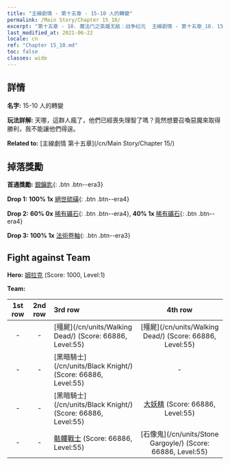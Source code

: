 ```yaml
---
title: "主線劇情 - 第十五章 - 15-10 人的轉變"
permalink: /Main Story/Chapter 15_10/
excerpt: "第十五章 - 10. 魔法门之英雄无敌：战争纪元  主線劇情 - 第十五章_10. 15-10 人的轉變"
last_modified_at: 2021-06-22
locale: cn
ref: "Chapter 15_10.md"
toc: false
classes: wide
---
```


## 詳情

 **名字:** 15-10 人的轉變

 **玩法詳解:** 天哪，這群人瘋了，他們已經喪失理智了嗎？竟然想要召喚惡魔來取得勝利，我不能讓他們得逞。

 **Related to:** [主線劇情 第十五章](/cn/Main Story/Chapter 15/)

## 掉落獎勵

 **首通獎勵:** [銀鑰匙](/cn/Items/con_693/){: .btn .btn--era3}

 **Drop 1:** **100% 1x** [絕世硫磺](/cn/Items/mat_50/){: .btn .btn--era4}

 **Drop 2:** **60% 0x** [稀有礦石](/cn/Items/mat_40/){: .btn .btn--era4}, **40% 1x** [稀有礦石](/cn/Items/mat_40/){: .btn .btn--era4}

 **Drop 3:** **100% 1x** [法術卷軸](/cn/Items/con_694/){: .btn .btn--era3}


## Fight against Team
 **Hero:** [姆拉克](/cn/heroes/Mullich/) (Score: 1000, Level:1)

 **Team:**


  | 1st row | 2nd row | 3rd row | 4th row |
  |:----:|:----:|:----|:----:|
  | - | - | [殭屍](/cn/units/Walking Dead/) (Score: 66886, Level:55)  | [殭屍](/cn/units/Walking Dead/) (Score: 66886, Level:55)  |
  | - | - | [黑暗騎士](/cn/units/Black Knight/) (Score: 66886, Level:55)  | - |
  | - | - | [黑暗騎士](/cn/units/Black Knight/) (Score: 66886, Level:55)  | [大妖精](/cn/units/Gremlin/) (Score: 66886, Level:55)  |
  | - | - | [骷髏戰士](/cn/units/Skeleton/) (Score: 66886, Level:55)  | [石像鬼](/cn/units/Stone Gargoyle/) (Score: 66886, Level:55)  |


